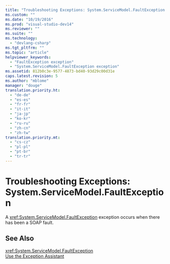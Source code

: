 ```yaml
---
title: "Troubleshooting Exceptions: System.ServiceModel.FaultException | hehe"
ms.custom: ""
ms.date: "10/19/2016"
ms.prod: "visual-studio-dev14"
ms.reviewer: ""
ms.suite: ""
ms.technology: 
  - "devlang-csharp"
ms.tgt_pltfrm: ""
ms.topic: "article"
helpviewer_keywords: 
  - "FaultException exception"
  - "System.ServiceModel.FaultException exception"
ms.assetid: 812b0c3e-9577-4873-bd40-93d29c00d31e
caps.latest.revision: 5
ms.author: "mblome"
manager: "douge"
translation.priority.ht: 
  - "de-de"
  - "es-es"
  - "fr-fr"
  - "it-it"
  - "ja-jp"
  - "ko-kr"
  - "ru-ru"
  - "zh-cn"
  - "zh-tw"
translation.priority.mt: 
  - "cs-cz"
  - "pl-pl"
  - "pt-br"
  - "tr-tr"
---
```

# Troubleshooting Exceptions: System.ServiceModel.FaultException
A <xref:System.ServiceModel.FaultException> exception occurs when there has been a SOAP fault.  
  
## See Also  
 <xref:System.ServiceModel.FaultException>   
 [Use the Exception Assistant](../Topic/How%20to:%20Use%20the%20Exception%20Assistant.md)